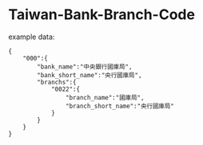 # Taiwan-Bank-Branch-Code

example data:
```
{  
    "000":{  
        "bank_name":"中央銀行國庫局",
        "bank_short_name":"央行國庫局",
        "branchs":{  
            "0022":{  
                "branch_name":"國庫局",
                "branch_short_name":"央行國庫局"
            }
        }
    }
}
```
